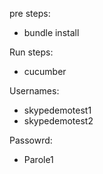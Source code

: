 pre steps:
 - bundle install

Run steps:
 - cucumber

Usernames:
 - skypedemotest1
 - skypedemotest2
 
Passowrd:
 - Parole1

